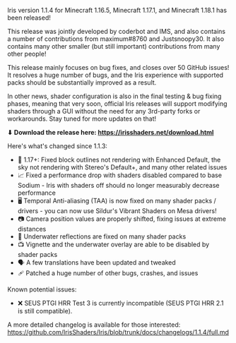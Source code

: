 Iris version 1.1.4 for Minecraft 1.16.5, Minecraft 1.17.1, and Minecraft 1.18.1 has been released!

This release was jointly developed by coderbot and IMS, and also contains a number of contributions from maximum#8760 and Justsnoopy30. It also contains many other smaller (but still important) contributions from many other people!

This release mainly focuses on bug fixes, and closes over 50 GitHub issues! It resolves a huge number of bugs, and the Iris experience with supported packs should be substantially improved as a result.

In other news, shader configuration is also in the final testing & bug fixing phases, meaning that very soon, official Iris releases will support modifying shaders through a GUI without the need for any 3rd-party forks or workarounds. Stay tuned for more updates on that!

**⬇ Download the release here: https://irisshaders.net/download.html**

Here's what's changed since 1.1.3:

- 📝 1.17+: Fixed block outlines not rendering with Enhanced Default, the sky not rendering with Stereo's Default+, and many other related issues
- 📈 Fixed a performance drop with shaders disabled compared to base Sodium - Iris with shaders off should no longer measurably decrease performance
- 🖥️ Temporal Anti-aliasing (TAA) is now fixed on many shader packs / drivers - you can now use Sildur's Vibrant Shaders on Mesa drivers!
- 📷 Camera position values are properly shifted, fixing issues at extreme distances
- 🌊 Underwater reflections are fixed on many shader packs
- 📺 Vignette and the underwater overlay are able to be disabled by shader packs
- 🗣 A few translations have been updated and tweaked
- 🩹 Patched a huge number of other bugs, crashes, and issues

Known potential issues:

- ❌ SEUS PTGI HRR Test 3 is currently incompatible (SEUS PTGI HRR 2.1 is still compatible).

A more detailed changelog is available for those interested: <https://github.com/IrisShaders/Iris/blob/trunk/docs/changelogs/1.1.4/full.md>
